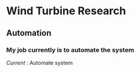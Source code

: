 # Wind Turbine Research

## Automation

### My job currently is to automate the system

*Current* : Automate system